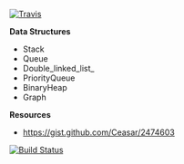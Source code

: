 [![Travis](https://travis-ci.org/im-auld/data_structures.svg)](https://travis-ci.org/im-auld/data_structures.svg)

**Data Structures**

- Stack
- Queue
- Double_linked_list_
- PriorityQueue
- BinaryHeap
- Graph

**Resources**
- https://gist.github.com/Ceasar/2474603

[![Build Status](https://travis-ci.org/eyueld-codefellow/data-structures1.svg?branch=master)](https://travis-ci.org/eyueld-codefellow/data-structures1)
